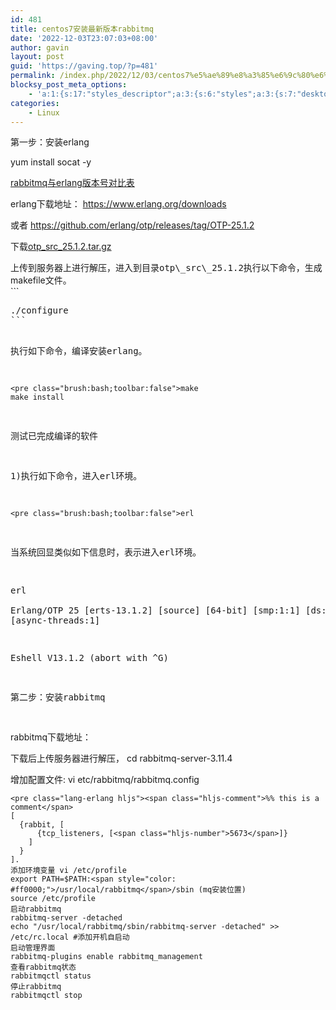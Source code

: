 ```yaml
---
id: 481
title: centos7安装最新版本rabbitmq
date: '2022-12-03T23:07:03+08:00'
author: gavin
layout: post
guid: 'https://gaving.top/?p=481'
permalink: /index.php/2022/12/03/centos7%e5%ae%89%e8%a3%85%e6%9c%80%e6%96%b0%e7%89%88%e6%9c%acrabbitmq/
blocksy_post_meta_options:
    - 'a:1:{s:17:"styles_descriptor";a:3:{s:6:"styles";a:3:{s:7:"desktop";s:0:"";s:6:"tablet";s:0:"";s:6:"mobile";s:0:"";}s:12:"google_fonts";a:0:{}s:7:"version";i:5;}}'
categories:
    - Linux
---
```


第一步：安装erlang

yum install socat -y

[rabbitmq与erlang版本号对比表](https://www.rabbitmq.com/which-erlang.html)

erlang下载地址： <https://www.erlang.org/downloads>

或者 <https://github.com/erlang/otp/releases/tag/OTP-25.1.2>

下载[<span class="Truncate-text text-bold" data-view-component="true">otp\_src\_25.1.2.tar.gz</span>](https://github.com/erlang/otp/releases/download/OTP-25.1.2/otp_src_25.1.2.tar.gz)

<div class="d-flex flex-auto flex-justify-end col-md-4 ml-3 ml-md-0 mt-1 mt-md-0 pl-1 pl-md-0" data-view-component="true">上传到服务器上进行解压，进入到目录<span style="font-family: Consolas, Monaco, monospace;">otp\_src\_25.1.2</span>执行以下命令，生成makefile文件。</div><div data-view-component="true">```
<pre class="brush:bash;toolbar:false">./configure
```

执行如下命令，编译安装erlang。

```
<pre class="brush:bash;toolbar:false">make
make install
```

测试已完成编译的软件

1)执行如下命令，进入erl环境。

```
<pre class="brush:bash;toolbar:false">erl
```

当系统回显类似如下信息时，表示进入erl环境。

erl  
Erlang/OTP 25 \[erts-13.1.2\] \[source\] \[64-bit\] \[smp:1:1\] \[ds:1:1:10\] \[async-threads:1\]

Eshell V13.1.2 (abort with ^G)

第二步：安装rabbitmq

</div>rabbitmq下载地址：<https://github.com/rabbitmq/rabbitmq-server/releases/download/v3.11.4/rabbitmq-server-generic-unix-3.11.4.tar.xz>

下载后上传服务器进行解压， cd rabbitmq-server-3.11.4

增加配置文件: vi etc/rabbitmq/rabbitmq.config

```
<pre class="lang-erlang hljs"><span class="hljs-comment">%% this is a comment</span>
[
  {rabbit, [
      {tcp_listeners, [<span class="hljs-number">5673</span>]}
    ]
  }
].
添加环境变量 vi /etc/profile
export PATH=$PATH:<span style="color: #ff0000;">/usr/local/rabbitmq</span>/sbin (mq安装位置)
source /etc/profile
启动rabbitmq
rabbitmq-server -detached
echo "/usr/local/rabbitmq/sbin/rabbitmq-server -detached" >> /etc/rc.local #添加开机自启动
启动管理界面
rabbitmq-plugins enable rabbitmq_management
查看rabbitmq状态
rabbitmqctl status
停止rabbitmq 
rabbitmqctl stop

```
